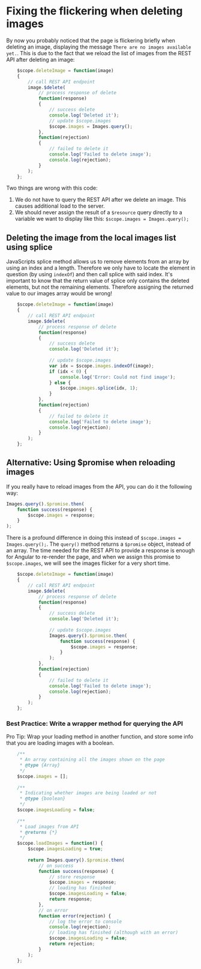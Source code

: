 # Fixing the flickering when deleting images
By now you probably noticed that the page is flickering briefly when deleting an image, displaying the message ``There are no images available yet.``.
This is due to the fact that we reload the list of images from the REST API after deleting an image:

```javascript
    $scope.deleteImage = function(image)
    {
        // call REST API endpoint
        image.$delete(
            // process response of delete
            function(response)
            {
                // success delete
                console.log('Deleted it');
                // update $scope.images
                $scope.images = Images.query();
            },
            function(rejection)
            {
                // failed to delete it
                console.log('Failed to delete image');
                console.log(rejection);
            }
        );
    };
```

Two things are wrong with this code:

1. We do not have to query the REST API after we delete an image. This causes additional load to the server.
1. We should never assign the result of a ``$resource`` query directly to a variable we want to display like this: 
``$scope.images = Images.query();``

## Deleting the image from the local images list using splice
JavaScripts splice method allows us to remove elements from an array by using an index and a length. Therefore we only
have to locate the element in question (by using ``indexOf``) and then call splice with said index. It's important to 
know that the return value of splice only contains the deleted elements, but not the remaining elements. Therefore 
assigning the returned value to our images array would be wrong!
```javascript
    $scope.deleteImage = function(image)
    {
        // call REST API endpoint
        image.$delete(
            // process response of delete
            function(response)
            {
                // success delete
                console.log('Deleted it');
                
                // update $scope.images
                var idx = $scope.images.indexOf(image);
                if (idx < 0) {
                    console.log('Error: Could not find image');
                } else {
                    $scope.images.splice(idx, 1);
                }
            },
            function(rejection)
            {
                // failed to delete it
                console.log('Failed to delete image');
                console.log(rejection);
            }
        );
    };
```


## Alternative: Using $promise when reloading images
If you really have to reload images from the API, you can do it the following way:
```javascript
Images.query().$promise.then(
    function success(response) {
        $scope.images = response;
    }
);
```
There is a profound difference in doing this instead of ``$scope.images = Images.query();``. The ``query()`` method
returns a ``$promise`` object, instead of an array. The time needed for the REST API to provide a response is enough
for Angular to re-render the page, and when we assign this promise to ``$scope.images``, we will see the images flicker
for a very short time. 

```javascript
    $scope.deleteImage = function(image)
    {
        // call REST API endpoint
        image.$delete(
            // process response of delete
            function(response)
            {
                // success delete
                console.log('Deleted it');
                
                // update $scope.images
                Images.query().$promise.then(
                    function success(response) {
                        $scope.images = response;
                    }
                );
            },
            function(rejection)
            {
                // failed to delete it
                console.log('Failed to delete image');
                console.log(rejection);
            }
        );
    };
```

### Best Practice: Write a wrapper method for querying the API
Pro Tip: Wrap your loading method in another function, and store some info that you are loading images with a boolean.
```javascript
    /**
     * An array containing all the images shown on the page
     * @type {Array}
     */
    $scope.images = [];
    
    /**
     * Indicating whether images are being loaded or not
     * @type {boolean}
     */
    $scope.imagesLoading = false;
    
    /**
     * Load images from API
     * @returns {*}
     */
    $scope.loadImages = function() {
        $scope.imagesLoading = true;
        
        return Images.query().$promise.then(
            // on success
            function success(response) {
                // store response
                $scope.images = response;
                // loading has finished
                $scope.imagesLoading = false;
                return response;
            },
            // on error
            function error(rejection) {
                // log the error to console
                console.log(rejection);
                // loading has finished (although with an error)
                $scope.imagesLoading = false;
                return rejection;
            }
        );
    };
```
